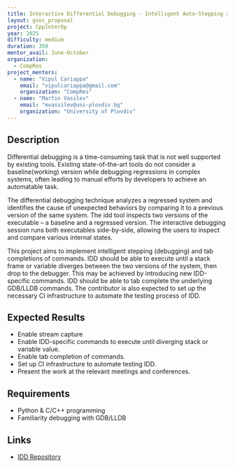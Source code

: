 ```yaml
---
title: Interactive Differential Debugging - Intelligent Auto-Stepping and Tab-Completion
layout: gsoc_proposal
project: CppInterOp
year: 2025
difficulty: medium
duration: 350
mentor_avail: June-October
organization:
  - CompRes
project_mentors:
  - name: "Vipul Cariappa"
    email: "vipulcariappa@gmail.com"
    organization: "CompRes"
  - name: "Martin Vasilev"
    email: "mvassilev@uni-plovdiv.bg"
    organization: "University of Plovdiv"
---
```


## Description

Differential debugging is a time-consuming task that is not well supported by existing tools. Existing state-of-the-art tools do not consider a baseline(working) version while debugging regressions in complex systems, often leading to manual efforts by developers to achieve an automatable task.

The differential debugging technique analyzes a regressed system and identifies the cause of unexpected behaviors by comparing it to a previous version of the same system. The idd tool inspects two versions of the executable – a baseline and a regressed version. The interactive debugging session runs both executables side-by-side, allowing the users to inspect and compare various internal states.

This project aims to implement intelligent stepping (debugging) and tab completions of commands. IDD should be able to execute until a stack frame or variable diverges between the two versions of the system, then drop to the debugger. This may be achieved by introducing new IDD-specific commands. IDD should be able to tab complete the underlying GDB/LLDB commands. The contributor is also expected to set up the necessary CI infrastructure to automate the testing process of IDD.

## Expected Results

* Enable stream capture
* Enable IDD-specific commands to execute until diverging stack or variable value.
* Enable tab completion of commands.
* Set up CI infrastructure to automate testing IDD.
* Present the work at the relevant meetings and conferences.

## Requirements

* Python & C/C++ programming
* Familiarity debugging with GDB/LLDB

## Links
* [IDD Repository](https://github.com/compiler-research/idd)
